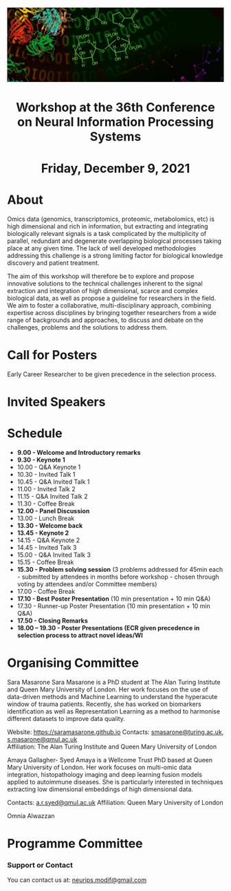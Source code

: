 ![multiomics](MicrosoftTeams-image.png)
# <center>Workshop at the 36th Conference on Neural Information Processing Systems</center>
# <center>Friday, December 9, 2021</center>

# About

Omics data (genomics, transcriptomics, proteomic, metabolomics, etc) is high dimensional and rich in information, but extracting and integrating biologically relevant signals is a task complicated by the multiplicity of parallel, redundant and degenerate overlapping biological processes taking place at any given time. The lack of well developed methodologies addressing this challenge is a strong limiting factor for biological knowledge discovery and patient treatment. 

The aim of this workshop will therefore be to explore and propose innovative solutions to the technical challenges inherent to the signal extraction and integration of high dimensional, scarce and complex biological data, as well as propose a guideline for researchers in the field. We aim to foster a collaborative, multi-disciplinary approach, combining expertise across disciplines by bringing together researchers from a wide range of backgrounds and approaches, to discuss and debate on the challenges, problems and the solutions to address them. 


# Call for Posters

Early Career Researcher to be given precedence in the selection process. 

# Invited Speakers

# Schedule

- **9.00 - Welcome and Introductory remarks** 
- **9.30 - Keynote 1**
- 10.00 - Q&A Keynote 1
- 10.30 - Invited Talk 1
- 10.45 - Q&A Invited Talk 1
- 11.00 - Invited Talk 2
- 11.15 - Q&A Invited Talk 2
- 11.30 - Coffee Break
- **12.00 - Panel Discussion**
- 13.00 - Lunch Break
- **13.30 - Welcome back**
- **13.45 - Keynote 2**
- 14.15 - Q&A Keynote 2
- 14.45 - Invited Talk 3 
- 15.00 - Q&A Invited Talk 3
- 15.15 - Coffee Break
- **15.30 - Problem solving session** (3 problems addressed for 45min each - submitted by attendees in months before workshop - chosen through voting by attendees and/or Committee members)
- 17.00 - Coffee Break
- **17.10 - Best Poster Presentation** (10 min presentation + 10 min Q&A)
- 17.30 - Runner-up Poster Presentation (10 min presentation + 10 min Q&A)
- **17.50 - Closing Remarks** 
- **18.00 – 19.30 - Poster Presentations (ECR given precedence in selection process to attract novel ideas/WI**


# Organising Committee

Sara Masarone
Sara Masarone is a PhD student at The Alan Turing Institute and Queen Mary University of London. Her work focuses on the use of data-driven methods and Machine Learning to understand the hyperacute window of trauma patients. Recently, she has worked on biomarkers identification as well as Representation Learning as a method to harmonise different datasets to improve data quality.

Website: https://saramasarone.github.io 
Contacts: smasarone@turing.ac.uk, s.masarone@qmul.ac.uk  
Affiliation: The Alan Turing Institute and Queen Mary University of London


Amaya Gallagher- Syed
Amaya is a Wellcome Trust PhD based at Queen Mary University of London. Her work focuses on multi-omic data integration, histopathology imaging and deep learning fusion models applied to autoimmune diseases. She is particularly interested in techniques extracting low dimensional embeddings of high dimensional data. 
 
Contacts: a.r.syed@qmul.ac.uk 
Affiliation: Queen Mary University of London

Omnia Alwazzan


# Programme Committee


### Support or Contact
You can contact us at: neurips.modif@gmail.com 
